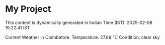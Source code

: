 # My Project

This content is dynamically generated in Indian Time (IST): 2025-02-08 19:22:41 IST


Current Weather in Coimbatore:
Temperature: 27.88 °C
Condition: clear sky
